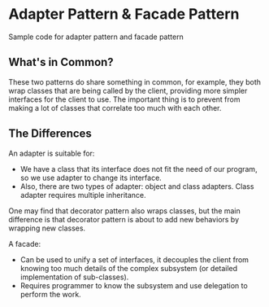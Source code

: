 # Adapter Pattern & Facade Pattern
Sample code for adapter pattern and facade pattern

## What's in Common?
These two patterns do share something in common, for example, they both wrap classes that are being called by the client, providing more simpler interfaces for the client to use. The important thing is to prevent from making a lot of classes that correlate too much with each other. 

## The Differences
An adapter is suitable for:
- We have a class that its interface does not fit the need of our program, so we use adapter to change its interface.
- Also, there are two types of adapter: object and class adapters. Class adapter requires multiple inheritance.

One may find that decorator pattern also wraps classes, but the main difference is that decorator pattern is about to add new behaviors by wrapping new classes.   

A facade:
- Can be used to unify a set of interfaces, it decouples the client from knowing too much details of the complex subsystem (or detailed implementation of sub-classes). 
- Requires programmer to know the subsystem and use delegation to perform the work.
